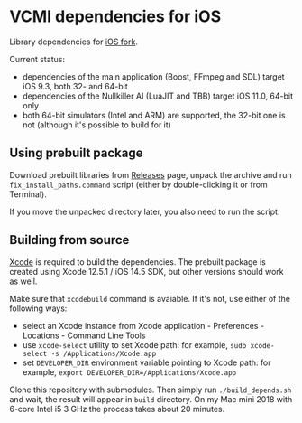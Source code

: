 # VCMI dependencies for iOS

Library dependencies for [iOS fork](https://github.com/kambala-decapitator/vcmi).

Current status:

- dependencies of the main application (Boost, FFmpeg and SDL) target iOS 9.3, both 32- and 64-bit
- dependencies of the Nullkiller AI (LuaJIT and TBB) target iOS 11.0, 64-bit only
- both 64-bit simulators (Intel and ARM) are supported, the 32-bit one is not (although it's possible to build for it)

## Using prebuilt package

Download prebuilt libraries from [Releases](https://github.com/kambala-decapitator/vcmi-ios-depends/releases) page, unpack the archive and run `fix_install_paths.command` script (either by double-clicking it or from Terminal).

If you move the unpacked directory later, you also need to run the script.

## Building from source

[Xcode](https://developer.apple.com/xcode/) is required to build the dependencies. The prebuilt package is created using Xcode 12.5.1 / iOS 14.5 SDK, but other versions should work as well.

Make sure that `xcodebuild` command is avaiable. If it's not, use either of the following ways:

- select an Xcode instance from Xcode application - Preferences - Locations - Command Line Tools
- use `xcode-select` utility to set Xcode path: for example, `sudo xcode-select -s /Applications/Xcode.app`
- set `DEVELOPER_DIR` environment variable pointing to Xcode path: for example, `export DEVELOPER_DIR=/Applications/Xcode.app`

Clone this repository with submodules. Then simply run `./build_depends.sh` and wait, the result will appear in `build` directory. On my Mac mini 2018 with 6-core Intel i5 3 GHz the process takes about 20 minutes.
